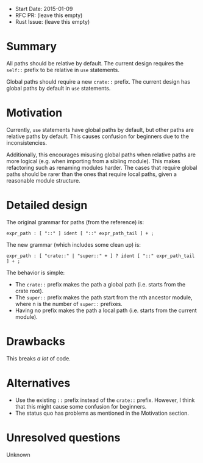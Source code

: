 - Start Date: 2015-01-09
- RFC PR: (leave this empty)
- Rust Issue: (leave this empty)

# Summary

All paths should be relative by default. The current design requires the
`self::` prefix to be relative in `use` statements.

Global paths should require a new `crate::` prefix. The current design has
global paths by default in `use` statements.

# Motivation

Currently, `use` statements have global paths by default, but other paths
are relative paths by default. This causes confusion for beginners due to
the inconsistencies.

Additionally, this encourages misusing global paths when relative paths
are more logical (e.g. when importing from a sibling module). This makes
refactoring such as renaming modules harder. The cases that require
global paths should be rarer than the ones that require local paths,
given a reasonable module structure.

# Detailed design

The original grammar for paths (from the reference) is:

```
expr_path : [ "::" ] ident [ "::" expr_path_tail ] + ;
```

The new grammar (which includes some clean up) is:

```
expr_path : [ "crate::" | "super::" + ] ? ident [ "::" expr_path_tail ] + ;
```

The behavior is simple:

- The `crate::` prefix makes the path a global path (i.e. starts from
  the crate root).
- The `super::` prefix makes the path start from the nth ancestor module,
  where n is the number of `super::` prefixes.
- Having no prefix makes the path a local path (i.e. starts from the
  current module).

# Drawbacks

This breaks *a lot* of code.

# Alternatives

- Use the existing `::` prefix instead of the `crate::` prefix. However, I
think that this might cause some confusion for beginners.
- The status quo has problems as mentioned in the Motivation section.

# Unresolved questions

Unknown
